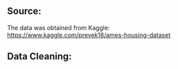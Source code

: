## Source:

The data was obtained from Kaggle:
https://www.kaggle.com/prevek18/ames-housing-dataset 

## Data Cleaning:

